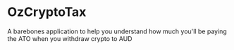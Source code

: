 # OzCryptoTax
A barebones application to help you understand how much you'll be paying the ATO when you withdraw crypto to AUD
